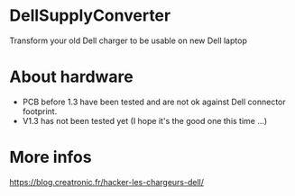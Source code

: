 # DellSupplyConverter
 Transform your old Dell charger to be usable on new Dell laptop
 
# About hardware
* PCB before 1.3 have been tested and are not ok against Dell connector footprint.
* V1.3 has not been tested yet (I hope it's the good one this time ...)
 
 # More infos
 https://blog.creatronic.fr/hacker-les-chargeurs-dell/
